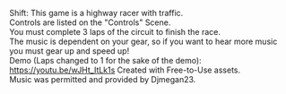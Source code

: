 Shift:
This game is a highway racer with traffic.<br>
Controls are listed on the "Controls" Scene.<br>
You must complete 3 laps of the circuit to finish the race.<br>
The music is dependent on your gear, so if you want to hear more music you must gear up and speed up!<br>
Demo (Laps changed to 1 for the sake of the demo): https://youtu.be/wJHt_ItLk1s
Created with Free-to-Use assets. <br>
Music was permitted and provided by Djmegan23. <br>
